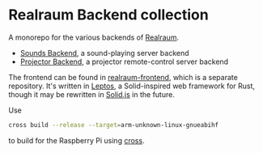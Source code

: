 # Realraum Backend collection

A monorepo for the various backends of [Realraum](https://realraum.at/).

- [Sounds Backend](/sounds/README.md), a sound-playing server backend
- [Projector Backend](/projector/README.md), a projector remote-control server backend

The frontend can be found in [realraum-frontend](https://github.com/realraum/realraum-frontend),
which is a separate repository.
It's written in [Leptos](https://leptos.dev/), a Solid-inspired web framework for Rust,
though it may be rewritten in [Solid.js](https://www.solidjs.com/) in the future.

Use

```zsh
cross build --release --target=arm-unknown-linux-gnueabihf
```

to build for the Raspberry Pi using [cross](https://github.com/cross-rs/cross).
